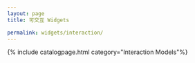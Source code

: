 ```yaml
---
layout: page
title: 可交互 Widgets

permalink: widgets/interaction/
---
```

{% include catalogpage.html category="Interaction Models"%}